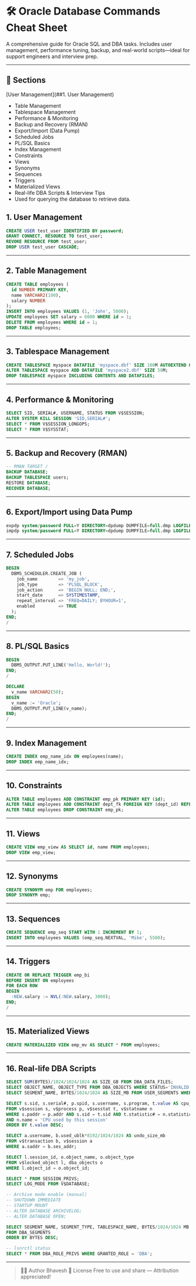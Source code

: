 
# 🛠️ Oracle Database Commands Cheat Sheet

A comprehensive guide for Oracle SQL and DBA tasks. Includes user management, performance tuning, backup, and real-world scripts—ideal for support engineers and interview prep.

---

## 📂 Sections
[User Management](##1. User Management)
- Table Management
- Tablespace Management
- Performance & Monitoring
- Backup and Recovery (RMAN)
- Export/Import (Data Pump)
- Scheduled Jobs
- PL/SQL Basics
- Index Management
- Constraints
- Views
- Synonyms
- Sequences
- Triggers
- Materialized Views
- Real-life DBA Scripts & Interview Tips
- Used for querying the database to retrieve data.

## 1. User Management

```sql
CREATE USER test_user IDENTIFIED BY password;
GRANT CONNECT, RESOURCE TO test_user;
REVOKE RESOURCE FROM test_user;
DROP USER test_user CASCADE;
```

---

## 2. Table Management

```sql
CREATE TABLE employees (
  id NUMBER PRIMARY KEY,
  name VARCHAR2(100),
  salary NUMBER
);
INSERT INTO employees VALUES (1, 'John', 5000);
UPDATE employees SET salary = 6000 WHERE id = 1;
DELETE FROM employees WHERE id = 1;
DROP TABLE employees;
```


---

## 3. Tablespace Management


```sql
CREATE TABLESPACE myspace DATAFILE 'myspace.dbf' SIZE 100M AUTOEXTEND ON;
ALTER TABLESPACE myspace ADD DATAFILE 'myspace2.dbf' SIZE 50M;
DROP TABLESPACE myspace INCLUDING CONTENTS AND DATAFILES;
```


---

## 4. Performance & Monitoring

```sql
SELECT SID, SERIAL#, USERNAME, STATUS FROM V$SESSION;
ALTER SYSTEM KILL SESSION 'SID,SERIAL#';
SELECT * FROM V$SESSION_LONGOPS;
SELECT * FROM V$SYSSTAT;
```


---

## 5.  Backup and Recovery (RMAN)

```sql
-- RMAN TARGET /
BACKUP DATABASE;
BACKUP TABLESPACE users;
RESTORE DATABASE;
RECOVER DATABASE;
```

---

## 6. Export/Import using Data Pump


```sql
expdp system/password FULL=Y DIRECTORY=dpdump DUMPFILE=full.dmp LOGFILE=full.log
impdp system/password FULL=Y DIRECTORY=dpdump DUMPFILE=full.dmp LOGFILE=imp.log
```

---

## 7.  Scheduled Jobs

```sql
BEGIN
  DBMS_SCHEDULER.CREATE_JOB (
    job_name        => 'my_job',
    job_type        => 'PLSQL_BLOCK',
    job_action      => 'BEGIN NULL; END;',
    start_date      => SYSTIMESTAMP,
    repeat_interval => 'FREQ=DAILY; BYHOUR=1',
    enabled         => TRUE
  );
END;
/
```


---

## 8. PL/SQL Basics


```sql
BEGIN
  DBMS_OUTPUT.PUT_LINE('Hello, World!');
END;
/

DECLARE
  v_name VARCHAR2(50);
BEGIN
  v_name := 'Oracle';
  DBMS_OUTPUT.PUT_LINE(v_name);
END;
/
```


---

## 9. Index Management

```sql
CREATE INDEX emp_name_idx ON employees(name);
DROP INDEX emp_name_idx;
```


---

## 10. Constraints


```sql
ALTER TABLE employees ADD CONSTRAINT emp_pk PRIMARY KEY (id);
ALTER TABLE employees ADD CONSTRAINT dept_fk FOREIGN KEY (dept_id) REFERENCES departments(id);
ALTER TABLE employees DROP CONSTRAINT emp_pk;
```


---

## 11. Views



```sql
CREATE VIEW emp_view AS SELECT id, name FROM employees;
DROP VIEW emp_view;
```

---

## 12. Synonyms


```sql
CREATE SYNONYM emp FOR employees;
DROP SYNONYM emp;
```

---

## 13. Sequences



```sql
CREATE SEQUENCE emp_seq START WITH 1 INCREMENT BY 1;
INSERT INTO employees VALUES (emp_seq.NEXTVAL, 'Mike', 5500);
```

---

## 14.  Triggers


```sql
CREATE OR REPLACE TRIGGER emp_bi
BEFORE INSERT ON employees
FOR EACH ROW
BEGIN
  :NEW.salary := NVL(:NEW.salary, 3000);
END;
/
```

---

## 15. Materialized Views


```sql
CREATE MATERIALIZED VIEW emp_mv AS SELECT * FROM employees;
```

---

## 16. Real-life DBA Scripts


```sql
SELECT SUM(BYTES)/1024/1024/1024 AS SIZE_GB FROM DBA_DATA_FILES;
SELECT OBJECT_NAME, OBJECT_TYPE FROM DBA_OBJECTS WHERE STATUS='INVALID';
SELECT SEGMENT_NAME, BYTES/1024/1024 AS SIZE_MB FROM USER_SEGMENTS WHERE SEGMENT_TYPE='TABLE';

SELECT s.sid, s.serial#, p.spid, s.username, s.program, t.value AS cpu_usage
FROM v$session s, v$process p, v$sesstat t, v$statname n
WHERE s.paddr = p.addr AND s.sid = t.sid AND t.statistic# = n.statistic#
AND n.name = 'CPU used by this session'
ORDER BY t.value DESC;

SELECT a.username, b.used_ublk*8192/1024/1024 AS undo_size_mb
FROM v$transaction b, v$session a
WHERE a.saddr = b.ses_addr;

SELECT l.session_id, o.object_name, o.object_type
FROM v$locked_object l, dba_objects o
WHERE l.object_id = o.object_id;

SELECT * FROM SESSION_PRIVS;
SELECT LOG_MODE FROM V$DATABASE;

-- Archive mode enable (manual)
-- SHUTDOWN IMMEDIATE
-- STARTUP MOUNT
-- ALTER DATABASE ARCHIVELOG;
-- ALTER DATABASE OPEN;

SELECT SEGMENT_NAME, SEGMENT_TYPE, TABLESPACE_NAME, BYTES/1024/1024 MB
FROM DBA_SEGMENTS
ORDER BY BYTES DESC;

-- lsnrctl status
SELECT * FROM DBA_ROLE_PRIVS WHERE GRANTED_ROLE = 'DBA';
```

---

> 👨‍💻 Author
> Bhavesh
> 📜 License
> Free to use and share — Attribution appreciated!

